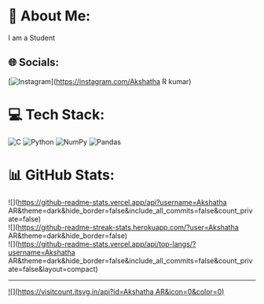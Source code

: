 # 💫 About Me:
I am a Student


## 🌐 Socials:
[![Instagram](https://img.shields.io/badge/Instagram-%23E4405F.svg?logo=Instagram&logoColor=white)](https://instagram.com/Akshatha R kumar) 

# 💻 Tech Stack:
![C](https://img.shields.io/badge/c-%2300599C.svg?style=for-the-badge&logo=c&logoColor=white) ![Python](https://img.shields.io/badge/python-3670A0?style=for-the-badge&logo=python&logoColor=ffdd54) ![NumPy](https://img.shields.io/badge/numpy-%23013243.svg?style=for-the-badge&logo=numpy&logoColor=white) ![Pandas](https://img.shields.io/badge/pandas-%23150458.svg?style=for-the-badge&logo=pandas&logoColor=white)
# 📊 GitHub Stats:
![](https://github-readme-stats.vercel.app/api?username=Akshatha AR&theme=dark&hide_border=false&include_all_commits=false&count_private=false)<br/>
![](https://github-readme-streak-stats.herokuapp.com/?user=Akshatha AR&theme=dark&hide_border=false)<br/>
![](https://github-readme-stats.vercel.app/api/top-langs/?username=Akshatha AR&theme=dark&hide_border=false&include_all_commits=false&count_private=false&layout=compact)

---
[![](https://visitcount.itsvg.in/api?id=Akshatha AR&icon=0&color=0)](https://visitcount.itsvg.in)
